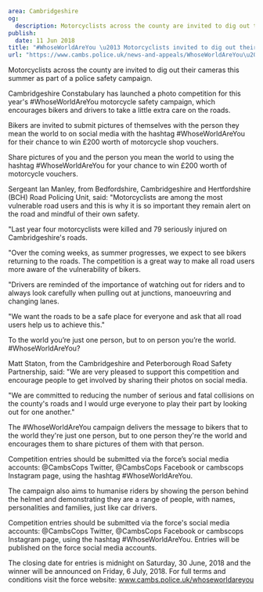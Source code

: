 ```yaml
area: Cambridgeshire
og:
  description: Motorcyclists across the county are invited to dig out their cameras this summer as part of a police safety campaign.
publish:
  date: 11 Jun 2018
title: "#WhoseWorldAreYou \u2013 Motorcyclists invited to dig out their cameras"
url: "https://www.cambs.police.uk/news-and-appeals/WhoseWorldAreYou\u2013Cambs-2018"
```

Motorcyclists across the county are invited to dig out their cameras this summer as part of a police safety campaign.

Cambridgeshire Constabulary has launched a photo competition for this year's #WhoseWorldAreYou motorcycle safety campaign, which encourages bikers and drivers to take a little extra care on the roads.

Bikers are invited to submit pictures of themselves with the person they mean the world to on social media with the hashtag #WhoseWorldAreYou for their chance to win £200 worth of motorcycle shop vouchers.

Share pictures of you and the person you mean the world to using the hashtag #WhoseWorldAreYou for your chance to win £200 worth of motorcycle vouchers.

Sergeant Ian Manley, from Bedfordshire, Cambridgeshire and Hertfordshire (BCH) Road Policing Unit, said: "Motorcyclists are among the most vulnerable road users and this is why it is so important they remain alert on the road and mindful of their own safety.

"Last year four motorcyclists were killed and 79 seriously injured on Cambridgeshire's roads.

"Over the coming weeks, as summer progresses, we expect to see bikers returning to the roads. The competition is a great way to make all road users more aware of the vulnerability of bikers.

"Drivers are reminded of the importance of watching out for riders and to always look carefully when pulling out at junctions, manoeuvring and changing lanes.

"We want the roads to be a safe place for everyone and ask that all road users help us to achieve this."

To the world you’re just one person, but to on person you’re the world. #WhoseWorldAreYou?

Matt Staton, from the Cambridgeshire and Peterborough Road Safety Partnership, said: "We are very pleased to support this competition and encourage people to get involved by sharing their photos on social media.

"We are committed to reducing the number of serious and fatal collisions on the county's roads and I would urge everyone to play their part by looking out for one another."

The #WhoseWorldAreYou campaign delivers the message to bikers that to the world they're just one person, but to one person they're the world and encourages them to share pictures of them with that person.

Competition entries should be submitted via the force’s social media accounts: @CambsCops Twitter, @CambsCops Facebook or cambscops Instagram page, using the hashtag #WhoseWorldAreYou.

The campaign also aims to humanise riders by showing the person behind the helmet and demonstrating they are a range of people, with names, personalities and families, just like car drivers.

Competition entries should be submitted via the force's social media accounts: @CambsCops Twitter, @CambsCops Facebook or cambscops Instagram page, using the hashtag #WhoseWorldAreYou. Entries will be published on the force social media accounts.

The closing date for entries is midnight on Saturday, 30 June, 2018 and the winner will be announced on Friday, 6 July, 2018. For full terms and conditions visit the force website: www.cambs.police.uk/whoseworldareyou
